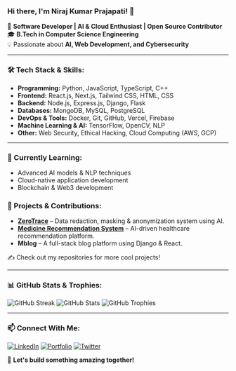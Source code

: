 ### Hi there, I'm Niraj Kumar Prajapati! 👋

🚀 **Software Developer | AI & Cloud Enthusiast | Open Source Contributor**  
🎓 **B.Tech in Computer Science Engineering**  
💡 Passionate about **AI, Web Development, and Cybersecurity**  

---

### 🛠 Tech Stack & Skills:
- **Programming:** Python, JavaScript, TypeScript, C++
- **Frontend:** React.js, Next.js, Tailwind CSS, HTML, CSS
- **Backend:** Node.js, Express.js, Django, Flask
- **Databases:** MongoDB, MySQL, PostgreSQL
- **DevOps & Tools:** Docker, Git, GitHub, Vercel, Firebase
- **Machine Learning & AI:** TensorFlow, OpenCV, NLP
- **Other:** Web Security, Ethical Hacking, Cloud Computing (AWS, GCP)

---

### 🌱 Currently Learning:
- Advanced AI models & NLP techniques
- Cloud-native application development
- Blockchain & Web3 development

### 📌 Projects & Contributions:
- **[ZeroTrace](https://github.com/your-repo)** – Data redaction, masking & anonymization system using AI.
- **[Medicine Recommendation System](https://github.com/your-repo)** – AI-driven healthcare recommendation platform.
- **Mblog** – A full-stack blog platform using Django & React.

✍ Check out my repositories for more cool projects!

---

### 📊 GitHub Stats & Trophies:
![GitHub Streak](https://github-readme-streak-stats.herokuapp.com/?user=your-github-username&theme=tokyonight&hide_border=false)
![GitHub Stats](https://github-readme-stats.vercel.app/api?username=your-github-username&show_icons=true&theme=tokyonight&hide_border=false)
![GitHub Trophies](https://github-profile-trophy.vercel.app/?username=your-github-username&theme=tokyonight)

---

### 📫 Connect With Me:
[![LinkedIn](https://img.shields.io/badge/LinkedIn-0A66C2?style=flat&logo=linkedin&logoColor=white)](https://linkedin.com/in/your-profile)
[![Portfolio](https://img.shields.io/badge/Portfolio-%2312100E.svg?&style=flat&logo=firefox&logoColor=white)](https://your-portfolio.com)
[![Twitter](https://img.shields.io/badge/Twitter-1DA1F2?style=flat&logo=twitter&logoColor=white)](https://twitter.com/your-profile)

🚀 **Let's build something amazing together!**
